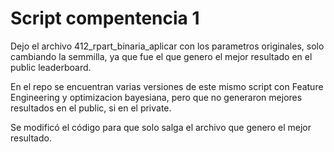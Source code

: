 # Script compentencia 1

Dejo el  archivo 412_rpart_binaria_aplicar con los parametros originales, solo cambiando la semmilla, ya que fue el que genero el mejor resultado en el public leaderboard.

En el repo se encuentran varias versiones de este mismo script con Feature Engineering y optimizacion bayesiana, pero que no generaron mejores resultados en el public, si en el private.

Se modificó el código para que solo salga el archivo que genero el mejor resultado.
